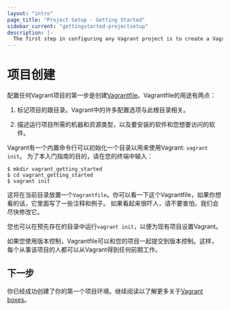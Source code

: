 ```yaml
---
layout: "intro"
page_title: "Project Setup - Getting Started"
sidebar_current: "gettingstarted-projectsetup"
description: |-
  The first step in configuring any Vagrant project is to create a Vagrantfile.
---
```


# 项目创建

配置任何Vagrant项目的第一步是创建[Vagrantfile](/docs/vagrantfile/)。Vagrantfile的用途有两点：

1. 标记项目的跟目录。Vagrant中的许多配置选项与此根目录相关。

2. 描述运行项目所需的机器和资源类型，以及要安装的软件和您想要访问的软件。

Vagrant有一个内置命令行可以初始化一个目录以用来使用Vagrant: `vagrant init`。 为了本入门指南的目的，请在您的终端中输入：

```
$ mkdir vagrant_getting_started
$ cd vagrant_getting_started
$ vagrant init
```

这将在当前目录放置一个`Vagrantfile`。你可以看一下这个Vagrantfile，如果你想看的话，它里面写了一些注释和例子。
如果看起来很吓人，请不要害怕，我们会尽快修改它。

您也可以在预先存在的目录中运行`vagrant init`，以便为现有项目设置Vagrant。

如果您使用版本控制，Vagrantfile可以和您的项目一起提交到版本控制。这样，每个从事该项目的人都可以从Vagrant得到任何前期工作。

## 下一步

你已经成功创建了你的第一个项目环境。继续阅读以了解更多关于[Vagrant boxes](/intro/getting-started/boxes.html)。
